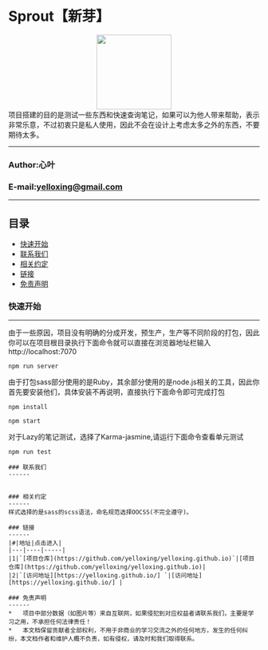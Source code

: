 # Sprout【新芽】
<div align=center>
    <img width="150" height="150" src="https://github.com/yelloxing/yelloxing.github.io/blob/master/image/sprout.png"/>
</div>
项目搭建的目的是测试一些东西和快速查询笔记，如果可以为他人带来帮助，表示非常乐意，不过初衷只是私人使用，因此不会在设计上考虑太多之外的东西，不要期待太多。

****
### Author:心叶
### E-mail:yelloxing@gmail.com
****
## 目录
* [快速开始](#快速开始)
* [联系我们](#联系我们)
* [相关约定](#相关约定)
* [链接](#链接) 
* [免责声明](#免责声明)

### 快速开始
------
由于一些原因，项目没有明确的分成开发，预生产，生产等不同阶段的打包，因此你可以在项目根目录执行下面命令就可以直接在浏览器地址栏输入http://localhost:7070
```shell
npm run server
```
由于打包sass部分使用的是Ruby，其余部分使用的是node.js相关的工具，因此你首先要安装他们，具体安装不再说明，直接执行下面命令即可完成打包
```shell
npm install
```
```shell
npm start
```
对于Lazy的笔记测试，选择了Karma-jasmine,请运行下面命令查看单元测试
```shell
npm run test

### 联系我们
------
```
[E-mail]:yelloxing@gmail.com
```

### 相关约定
------
样式选择的是sass的scss语法，命名规范选择OOCSS(不完全遵守)。

### 链接
------
|#|地址|点击进入|
|---|----|-----|
|1|`[项目仓库](https://github.com/yelloxing/yelloxing.github.io)`|[项目仓库](https://github.com/yelloxing/yelloxing.github.io)|
|2|`[访问地址][https://yelloxing.github.io/] `|[访问地址][https://yelloxing.github.io/] |

### 免责声明
------
*   项目中部分数据（如图片等）来自互联网，如果侵犯到对应权益者请联系我们，主要是学习之用，不承担任何法律责任！
*   本文档保留贡献者全部权利，不用于非商业的学习交流之外的任何地方，发生的任何纠纷，本文档作者和维护人概不负责，如有侵权，请及时和我们取得联系。
